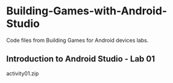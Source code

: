 # Building-Games-with-Android-Studio
Code files from Building Games for Android devices labs.

<h2>Introduction to Android Studio - Lab 01</h2>
<p>activity01.zip</p>
